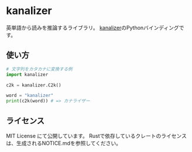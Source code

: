 # kanalizer

英単語から読みを推論するライブラリ。
[kanalizer](https://github.com/VOICEVOX/kanalizer/tree/main/infer/crates/kanalizer-rs)のPythonバインディングです。

## 使い方

```py
# 文字列をカタカナに変換する例
import kanalizer

c2k = kanalizer.C2k()

word = "kanalizer"
print(c2k(word)) # => カナライザー
```

## ライセンス

MIT License にて公開しています。
Rustで依存しているクレートのライセンスは、生成されるNOTICE.mdを参照してください。
